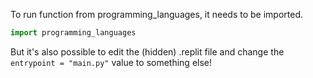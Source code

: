 
To run function from programming_languages, it needs to be imported.

```python
import programming_languages
```

But it's also possible to edit the (hidden) .replit file and change the ```entrypoint = "main.py"``` value to something else!